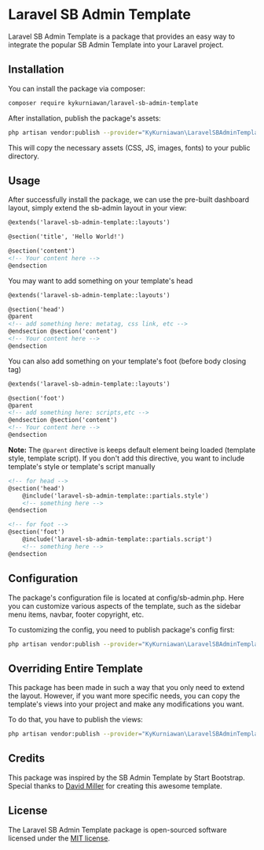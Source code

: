 # Laravel SB Admin Template

Laravel SB Admin Template is a package that provides an easy way to integrate the popular SB Admin Template into your Laravel project.

## Installation

You can install the package via composer:

```bash
composer require kykurniawan/laravel-sb-admin-template
```

After installation, publish the package's assets:

```bash
php artisan vendor:publish --provider="KyKurniawan\LaravelSBAdminTemplate\ServiceProvider" --tag="sb-admin-assets"
```

This will copy the necessary assets (CSS, JS, images, fonts) to your public directory.

## Usage

After successfully install the package, we can use the pre-built dashboard layout, simply extend the sb-admin layout in your view:

```html
@extends('laravel-sb-admin-template::layouts')

@section('title', 'Hello World!')

@section('content')
<!-- Your content here -->
@endsection
```

You may want to add something on your template's head

```html
@extends('laravel-sb-admin-template::layouts')

@section('head')
@parent
<!-- add something here: metatag, css link, etc -->
@endsection @section('content')
<!-- Your content here -->
@endsection
```

You can also add something on your template's foot (before body closing tag)

```html
@extends('laravel-sb-admin-template::layouts')

@section('foot')
@parent
<!-- add something here: scripts,etc -->
@endsection @section('content')
<!-- Your content here -->
@endsection
```

**Note:**
The `@parent` directive is keeps default element being loaded (template style, template script).
If you don't add this directive, you want to include template's style or template's script manually
```html
<!-- for head -->
@section('head')
    @include('laravel-sb-admin-template::partials.style')
    <!-- something here -->
@endsection

<!-- for foot -->
@section('foot')
    @include('laravel-sb-admin-template::partials.script')
    <!-- something here -->
@endsection
```

## Configuration

The package's configuration file is located at config/sb-admin.php. Here you can customize various aspects of the template, such as the sidebar menu items, navbar, footer copyright, etc.

To customizing the config, you need to publish package's config first:

```bash
php artisan vendor:publish --provider="KyKurniawan\LaravelSBAdminTemplate\ServiceProvider" --tag="sb-admin-config"
```

## Overriding Entire Template

This package has been made in such a way that you only need to extend the layout. However, if you want more specific needs, you can copy the template's views into your project and make any modifications you want.

To do that, you have to publish the views:

```bash
php artisan vendor:publish --provider="KyKurniawan\LaravelSBAdminTemplate\ServiceProvider" --tag="sb-admin-views"
```

## Credits

This package was inspired by the SB Admin Template by Start Bootstrap. Special thanks to [David Miller](https://github.com/davidtmiller) for creating this awesome template.

## License

The Laravel SB Admin Template package is open-sourced software licensed under the [MIT license](https://opensource.org/licenses/MIT).
